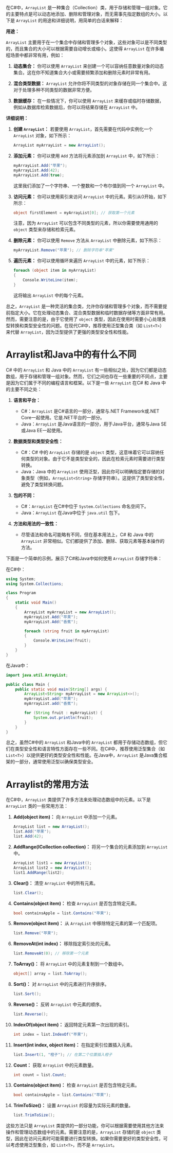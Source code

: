 在C#中，`ArrayList` 是一种集合（Collection）类，用于存储和管理一组对象。它的主要特点是可以动态地添加、删除和管理对象，而无需事先指定数组的大小。以下是 `ArrayList` 的用途和详细说明，用简单的白话来解释：

**用途：**

`ArrayList` 主要用于在一个集合中存储和管理多个对象，这些对象可以是不同类型的，而且集合的大小可以根据需要自动增长或缩小。这使得 `ArrayList` 在许多编程场景中都非常有用，例如：

1. **动态集合：** 你可以使用 `ArrayList` 来创建一个可以容纳任意数量对象的动态集合。这在你不知道集合大小或需要频繁添加和删除元素时非常有用。

2. **混合类型数据：** `ArrayList` 允许你将不同类型的对象存储在同一个集合中。这对于处理多种不同类型的数据非常方便。

3. **数据缓存：** 在一些情况下，你可以使用 `ArrayList` 来缓存或临时存储数据，例如从数据库检索数据后，你可以将结果存储在 `ArrayList` 中。

**详细说明：**

1. **创建 `ArrayList`：** 若要使用 `ArrayList`，首先需要在代码中实例化一个 `ArrayList` 对象，如下所示：

   ```csharp
   ArrayList myArrayList = new ArrayList();
   ```

2. **添加元素：** 你可以使用 `Add` 方法将元素添加到 `ArrayList` 中，如下所示：

   ```csharp
   myArrayList.Add("苹果");
   myArrayList.Add(42);
   myArrayList.Add(true);
   ```

   这里我们添加了一个字符串、一个整数和一个布尔值到同一个 `ArrayList` 中。

3. **访问元素：** 你可以使用索引来访问 `ArrayList` 中的元素。索引从0开始，如下所示：

   ```csharp
   object firstElement = myArrayList[0]; // 获取第一个元素
   ```

   注意，因为 `ArrayList` 可以包含不同类型的元素，所以你需要使用通用的 `object` 类型来存储和检索元素。

4. **删除元素：** 你可以使用 `Remove` 方法从 `ArrayList` 中删除元素，如下所示：

   ```csharp
   myArrayList.Remove("苹果"); // 删除字符串"苹果"
   ```

5. **遍历元素：** 你可以使用循环来遍历 `ArrayList` 中的元素，如下所示：

   ```csharp
   foreach (object item in myArrayList)
   {
       Console.WriteLine(item);
   }
   ```

   这将输出 `ArrayList` 中的每个元素。

总之，`ArrayList` 是一种灵活的集合类，允许你存储和管理多个对象，而不需要提前指定大小。它在处理动态集合、混合类型数据和临时数据存储等方面非常有用。然而，需要注意的是，由于它使用了 `object` 类型，因此在使用时需要小心处理类型转换和类型安全性的问题。在现代C#中，推荐使用泛型集合类（如 `List<T>`）来代替 `ArrayList`，因为泛型提供了更强的类型安全性和性能。


# Arraylist和Java中的有什么不同
C# 中的 `ArrayList` 和 Java 中的 `ArrayList` 有一些相似之处，因为它们都是动态数组，用于存储和管理一组对象。然而，它们之间也存在一些重要的不同点，主要是因为它们属于不同的编程语言和框架。以下是一些 `ArrayList` 在C# 和 Java 中的主要不同之处：

1. **语言和平台：**
   - C#：`ArrayList` 是C#语言的一部分，通常与.NET Framework或.NET Core一起使用。它是.NET平台的一部分。
   - Java：`ArrayList` 是Java语言的一部分，用于Java平台，通常与Java SE或Java EE一起使用。

2. **数据类型和类型安全性：**
   - C#：C# 中的 `ArrayList` 存储的是 `object` 类型，这意味着它可以容纳任何类型的对象。由于它不是类型安全的，因此在检索元素时需要进行类型转换。
   - Java：Java 中的 `ArrayList` 使用泛型，因此你可以明确指定要存储的对象类型（例如，`ArrayList<String>` 存储字符串）。这提供了类型安全性，避免了类型转换问题。

3. **包的不同：**
   - C#：`ArrayList` 在C#中位于 `System.Collections` 命名空间下。
   - Java：`ArrayList` 在Java中位于 `java.util` 包下。

4. **方法和用法的一致性：**
   - 尽管语法和命名可能略有不同，但在基本用法上，C# 和 Java 中的 `ArrayList` 非常相似。它们都提供了添加、删除、获取元素等基本操作的方法。

下面是一个简单的示例，展示了C#和Java中如何使用 `ArrayList` 存储字符串：

在C#中：

```csharp
using System;
using System.Collections;

class Program
{
    static void Main()
    {
        ArrayList myArrayList = new ArrayList();
        myArrayList.Add("苹果");
        myArrayList.Add("香蕉");

        foreach (string fruit in myArrayList)
        {
            Console.WriteLine(fruit);
        }
    }
}
```

在Java中：

```java
import java.util.ArrayList;

public class Main {
    public static void main(String[] args) {
        ArrayList<String> myArrayList = new ArrayList<>();
        myArrayList.add("苹果");
        myArrayList.add("香蕉");

        for (String fruit : myArrayList) {
            System.out.println(fruit);
        }
    }
}
```

总之，虽然C#中的 `ArrayList` 和Java中的 `ArrayList` 都用于存储动态数组，但它们在类型安全性和语言特性方面存在一些不同。在C#中，推荐使用泛型集合（如 `List<T>`）以提供更好的类型安全性和性能。在Java中，`ArrayList` 是Java集合框架的一部分，通常使用泛型以确保类型安全。
# Arraylist的常用方法
在C#中，`ArrayList` 类提供了许多方法来处理动态数组中的元素。以下是 `ArrayList` 类的一些常用方法：

1. **Add(object item)：** 向 `ArrayList` 中添加一个元素。
   
   ```csharp
   ArrayList list = new ArrayList();
   list.Add("苹果");
   list.Add(42);
   ```

2. **AddRange(ICollection collection)：** 将另一个集合的元素添加到 `ArrayList` 中。

   ```csharp
   ArrayList list1 = new ArrayList();
   ArrayList list2 = new ArrayList();
   list1.AddRange(list2);
   ```

3. **Clear()：** 清空 `ArrayList` 中的所有元素。

   ```csharp
   list.Clear();
   ```

4. **Contains(object item)：** 检查 `ArrayList` 是否包含特定元素。

   ```csharp
   bool containsApple = list.Contains("苹果");
   ```

5. **Remove(object item)：** 从 `ArrayList` 中移除特定元素的第一个匹配项。

   ```csharp
   list.Remove("苹果");
   ```

6. **RemoveAt(int index)：** 移除指定索引处的元素。

   ```csharp
   list.RemoveAt(0); // 移除第一个元素
   ```

7. **ToArray()：** 将 `ArrayList` 中的元素复制到一个数组中。

   ```csharp
   object[] array = list.ToArray();
   ```

8. **Sort()：** 对 `ArrayList` 中的元素进行升序排序。

   ```csharp
   list.Sort();
   ```

9. **Reverse()：** 反转 `ArrayList` 中元素的顺序。

   ```csharp
   list.Reverse();
   ```

10. **IndexOf(object item)：** 返回特定元素第一次出现的索引。

    ```csharp
    int index = list.IndexOf("苹果");
    ```

11. **Insert(int index, object item)：** 在指定索引位置插入元素。

    ```csharp
    list.Insert(1, "橙子"); // 在第二个位置插入橙子
    ```

12. **Count：** 获取 `ArrayList` 中的元素数量。

    ```csharp
    int count = list.Count;
    ```

13. **Contains(object item)：** 检查 `ArrayList` 是否包含特定元素。

    ```csharp
    bool containsApple = list.Contains("苹果");
    ```

14. **TrimToSize()：** 设置 `ArrayList` 的容量为实际元素的数量。

    ```csharp
    list.TrimToSize();
    ```

这些方法只是 `ArrayList` 类提供的一部分功能，你可以根据需要使用其他方法来操作和管理动态数组中的元素。需要注意的是，`ArrayList` 存储的是 `object` 类型，因此在访问元素时可能需要进行类型转换。如果你需要更好的类型安全性，可以考虑使用泛型集合，如 `List<T>`，而不是 `ArrayList`。